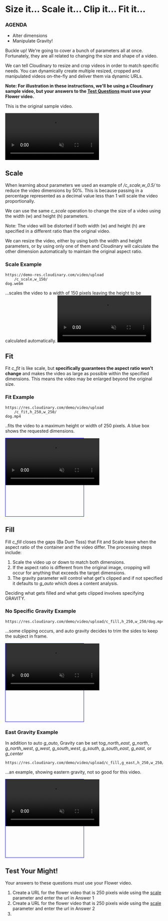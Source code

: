 # Size it... Scale it... Clip it... Fit it...

<div class="aside">
    <h3>AGENDA</h3>
    <ul>
      <li>Alter dimensions</li>
      <li>Manipulate Gravity!</li>
    </ul>
</div>

Buckle up!  We're going to cover a bunch of parameters all at once.  Fortunately, they are all related to changing the size and shape of a video.

We can tell Cloudinary to resize and crop videos in order to match specific needs. You can dynamically create multiple resized, cropped and manipulated videos on-the-fly and deliver them via dynamic URLs.

**Note: For illustration in these instructions, we'll be using a Cloudinary sample video, but your answers to the [Test Questions](#test) must use your Flower video.** 

This is the original sample video.

<video muted controls>
<source src="https://demo-res.cloudinary.com/video/upload/c_scale,w_690/dog.webm" type="video/mp4">
</video>



## <a name="scale">Scale</a>

When learning about parameters we used an example of _/c_scale,w_0.5/_ to reduce the video dimensions by 50%. This is because passing in a percentage represented as a decimal value less than 1 will scale the video proportionally. 

We can use the same *c_scale* operation to change the size of a video using the width (w) and height (h) parameters. 

Note: The video will be distorted if both width (w) and height (h) are specified in a different ratio than the original video.

We can resize the video, either by using both the width and height parameters, or by using only one of them and Cloudinary will calculate the other dimension automatically to maintain the original aspect ratio.

### Scale Example
```text
https://demo-res.cloudinary.com/video/upload
    /c_scale,w_150/
dog.webm
```
...scales the video to a width of 150 pixels leaving the height to be calculated automatically.
<video muted controls>
    <source src="https://demo-res.cloudinary.com/video/upload/c_scale,w_150/dog.webm" type="video/mp4">
</video>


## <a name="fit">Fit</a>
Fit *c_fit* is like scale, but **specifically guarantees the aspect ratio won't change** and makes the video as large as possible within the specified dimensions. This means the video may be enlarged beyond the original size.

### Fit Example
```
https://res.cloudinary.com/demo/video/upload
    /c_fit,h_250,w_250/
dog.mp4
```
..fits the video to a maximum height or width of 250 pixels. A blue box shows the requested dimensions.
<div style="border:1px solid blue;width:250px;height:250px;">
<video muted controls>
    <source src="
https://res.cloudinary.com/demo/video/upload/c_fit,h_250,w_250/dog.mp4
" type="video/mp4">
</video>
</div>

## <a name="fill">Fill</a>
Fill *c_fill* closes the gaps (Ba Dum Tsss) that Fit and Scale leave when the aspect ratio of the container and the video differ. The processing steps include:
1. Scale the video up or down to match both dimensions.
2. If the aspect ratio is different from the original image, cropping will occur for anything that exceeds the target dimensions.
3. The gravity parameter will control what get's clipped and if not specified it defaults to *g_auto* which does a content analysis.

Deciding what gets filled and what gets clipped involves specifying GRAVITY.

### No Specific Gravity Example
```
https://res.cloudinary.com/demo/video/upload/c_fill,h_250,w_250/dog.mp4
```
...some clipping occurs, and auto gravity decides to trim the sides to keep the subject in frame.
<div style="border:1px solid blue;width:250px;height:250px;">
<video muted controls>
    <source src="
https://res.cloudinary.com/demo/video/upload/c_fill,h_250,w_250/dog.mp4
" type="video/mp4">
</video>
</div>

### East Gravity Example
In addition to auto *g_auto*, Gravity can be set to*g_north_east*, *g_north*, *g_north_west*, *g_west*, *g_south_west*, *g_south*, *g_south_east*, *g_east*, or *g_center*
```
https://res.cloudinary.com/demo/video/upload/c_fill,g_east,h_250,w_250/dog.mp4
```
...an example, showing eastern gravity, not so good for this video.  
<div style="border:1px solid blue;width:250px;height:250px;">
<video muted controls>
    <source src="
https://res.cloudinary.com/demo/video/upload/c_fill,g_east,h_250,w_250/dog.mp4
" type="video/mp4">
</video>
</div>

## Test Your Might!

Your answers to these questions must use your Flower video.
<!-- @todo-p2 rewrite these with reasons for a final layout -->

1. <a name="q1"></a>Create a URL for the flower video that is 250 pixels wide using the [scale](#scale) parameter and enter the url in <a onclick="jQuery('input')[0].focus()">Answer 1</a> 
2. <a name="q2"/>Create a URL for the flower video that is 250 pixels wide using the [scale](#scale) parameter and enter the url in <a onclick="jQuery('input')[1].focus()">Answer 2</a> 
3. 
